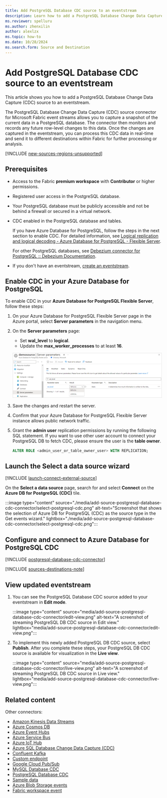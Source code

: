 ```yaml
---
title: Add PostgreSQL Database CDC source to an eventstream
description: Learn how to add a PostgreSQL Database Change Data Capture (CDC) source to an eventstream.
ms.reviewer: spelluru
ms.author: zhenxilin
author: alexlzx
ms.topic: how-to
ms.date: 10/28/2024
ms.search.form: Source and Destination
---
```


# Add PostgreSQL Database CDC source to an eventstream

This article shows you how to add a PostgreSQL Database Change Data Capture (CDC) source to an eventstream.

The PostgreSQL Database Change Data Capture (CDC) source connector for Microsoft Fabric event streams allows you to capture a snapshot of the current data in a PostgreSQL database. The connector then monitors and records any future row-level changes to this data. Once the changes are captured in the eventstream, you can process this CDC data in real-time and send it to different destinations within Fabric for further processing or analysis.

[!INCLUDE [new-sources-regions-unsupported](./includes/new-sources-regions-unsupported.md)]

## Prerequisites

- Access to the Fabric **premium workspace** with **Contributor** or higher permissions.
- Registered user access in the PostgreSQL database.
- Your PostgreSQL database must be publicly accessible and not be behind a firewall or secured in a virtual network.
- CDC enabled in the PostgreSQL database and tables.

  If you have Azure Database for PostgreSQL, follow the steps in the next section to enable CDC. For detailed information, see [Logical replication and logical decoding - Azure Database for PostgreSQL - Flexible Server](/azure/postgresql/flexible-server/concepts-logical).

  For other PostgreSQL databases, see [Debezium connector for PostgreSQL :: Debezium Documentation](https://debezium.io/documentation/reference/stable/connectors/postgresql.html#setting-up-postgresql).
- If you don't have an eventstream, [create an eventstream](create-manage-an-eventstream.md). 

## Enable CDC in your Azure Database for PostgreSQL

To enable CDC in your **Azure Database for PostgreSQL Flexible Server**, follow these steps:

1. On your Azure Database for PostgreSQL Flexible Server page in the Azure portal, select **Server parameters** in the navigation menu.

1. On the **Server parameters** page:

   - Set **wal_level** to **logical**.
   - Update the **max_worker_processes** to at least **16**.

   ![A screenshot of enabling CDC for a flexible server deployment.](media/add-source-postgresql-database-cdc-connector/enable-cdc-flexible.png)

1. Save the changes and restart the server.

1. Confirm that your Azure Database for PostgreSQL Flexible Server instance allows public network traffic.

1. Grant the **admin user** replication permissions by running the following SQL statement. If you want to use other user account to connect your PostgreSQL DB to fetch CDC, please ensure the user is the **table owner**.

   ```sql
   ALTER ROLE <admin_user_or_table_owner_user> WITH REPLICATION;
   ```

## Launch the Select a data source wizard
[!INCLUDE [launch-connect-external-source](./includes/launch-connect-external-source.md)]

On the **Select a data source** page, search for and select **Connect** on the **Azure DB for PostgreSQL (CDC)** tile.

:::image type="content" source="./media/add-source-postgresql-database-cdc-connector/select-postgresql-cdc.png" alt-text="Screenshot that shows the selection of Azure DB for PostgreSQL (CDC) as the source type in the Get events wizard." lightbox="./media/add-source-postgresql-database-cdc-connector/select-postgresql-cdc.png":::

## Configure and connect to Azure Database for PostgreSQL CDC

[!INCLUDE [postgresql-database-cdc-connector](./includes/postgresql-database-cdc-source-connector.md)]

[!INCLUDE [sources-destinations-note](./includes/sources-destinations-note.md)]

## View updated eventstream

1. You can see the PostgreSQL Database CDC source added to your eventstream in **Edit mode**.

    :::image type="content" source="media/add-source-postgresql-database-cdc-connector/edit-view.png" alt-text="A screenshot of streaming PostgreSQL DB CDC source in Edit view." lightbox="media/add-source-postgresql-database-cdc-connector/edit-view.png":::
1. To implement this newly added PostgreSQL DB CDC source, select **Publish**. After you complete these steps, your PostgreSQL DB CDC source is available for visualization in the **Live view**.

    :::image type="content" source="media/add-source-postgresql-database-cdc-connector/live-view.png" alt-text="A screenshot of streaming PostgreSQL DB CDC source in Live view." lightbox="media/add-source-postgresql-database-cdc-connector/live-view.png":::

## Related content

Other connectors:

- [Amazon Kinesis Data Streams](add-source-amazon-kinesis-data-streams.md)
- [Azure Cosmos DB](add-source-azure-cosmos-db-change-data-capture.md)
- [Azure Event Hubs](add-source-azure-event-hubs.md)
- [Azure Service Bus](add-source-azure-service-bus.md)
- [Azure IoT Hub](add-source-azure-iot-hub.md)
- [Azure SQL Database Change Data Capture (CDC)](add-source-azure-sql-database-change-data-capture.md)
- [Confluent Kafka](add-source-confluent-kafka.md)
- [Custom endpoint](add-source-custom-app.md)
- [Google Cloud Pub/Sub](add-source-google-cloud-pub-sub.md) 
- [MySQL Database CDC](add-source-mysql-database-change-data-capture.md)
- [PostgreSQL Database CDC](add-source-postgresql-database-change-data-capture.md)
- [Sample data](add-source-sample-data.md)
- [Azure Blob Storage events](add-source-azure-blob-storage.md)
- [Fabric workspace event](add-source-fabric-workspace.md)
